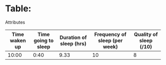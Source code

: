 # Table:

Attributes

| Time waken up | Time going to sleep | Duration of sleep (hrs) | Frequency of sleep (per week) | Quality of sleep (/10) |
|---------------|---------------------|-------------------------|-------------------------------|------------------------|
| 10:00         | 0:40                | 9.33                    | 10                            | 8                      |


